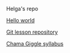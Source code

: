 Helga's repo

[Hello world](https://github.com/laposih/hello-world)

[Git lesson repository](https://github.com/laposih/git-lesson-repository)


[Chama Giggle syllabus](https://github.com/green-fox-academy/giggle-syllabus/)
